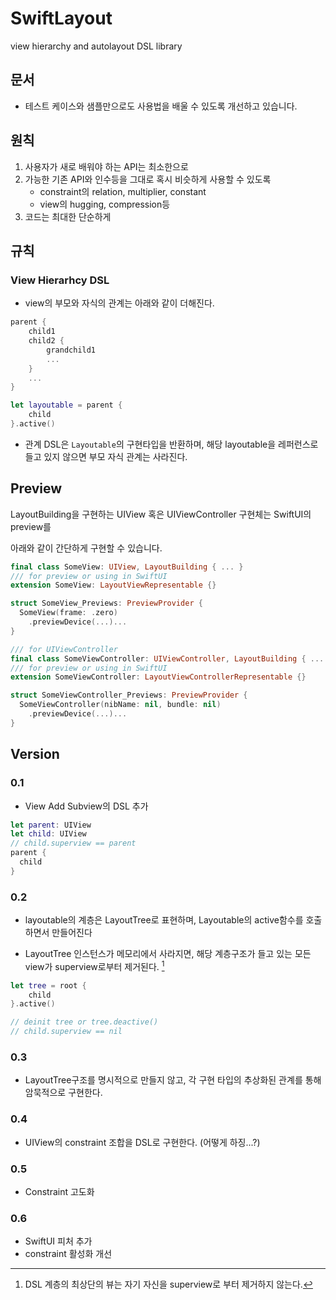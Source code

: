 # SwiftLayout
view hierarchy and autolayout DSL library

## 문서
- 테스트 케이스와 샘플만으로도 사용법을 배울 수 있도록 개선하고 있습니다.

## 원칙

1. 사용자가 새로 배워야 하는 API는 최소한으로
2. 가능한 기존 API와 인수등을 그대로 혹시 비슷하게 사용할 수 있도록
   - constraint의 relation, multiplier, constant
   - view의 hugging, compression등
3. 코드는 최대한 단순하게

## 규칙

### View Hierarhcy DSL

- view의 부모와 자식의 관계는 아래와 같이 더해진다.
```swift
parent {
    child1
    child2 {
        grandchild1
        ...
    }
    ...
}
```
```swift
let layoutable = parent {
    child
}.active()
```
- 관계 DSL은 `Layoutable`의 구현타입을 반환하며, 해당 layoutable을 레퍼런스로 들고 있지 않으면 부모 자식 관계는 사라진다.

## Preview

LayoutBuilding을 구현하는 UIView 혹은 UIViewController 구현체는 SwiftUI의 preview를

아래와 같이 간단하게 구현할 수 있습니다.

```swift
final class SomeView: UIView, LayoutBuilding { ... }
/// for preview or using in SwiftUI
extension SomeView: LayoutViewRepresentable {}

struct SomeView_Previews: PreviewProvider {
  SomeView(frame: .zero)
  	.previewDevice(...)...
}

/// for UIViewController
final class SomeViewController: UIViewController, LayoutBuilding { ... }
/// for preview or using in SwiftUI
extension SomeViewController: LayoutViewControllerRepresentable {}

struct SomeViewController_Previews: PreviewProvider {
  SomeViewController(nibName: nil, bundle: nil)
  	.previewDevice(...)...
}
```





## Version

### 0.1

- View Add Subview의 DSL 추가

```swift
let parent: UIView
let child: UIView
// child.superview == parent
parent {
  child
}
```

### 0.2

- layoutable의 계층은 LayoutTree로 표현하며, Layoutable의 active함수를 호출하면서 만들어진다

- LayoutTree 인스턴스가 메모리에서 사라지면, 해당 계층구조가 들고 있는 모든 view가 superview로부터 제거된다. [^주1]


```swift
let tree = root {
	child
}.active()

// deinit tree or tree.deactive()
// child.superview == nil
```

### 0.3

- LayoutTree구조를 명시적으로 만들지 않고, 각 구현 타입의 추상화된 관계를 통해 암묵적으로 구현한다.

[^주1]: DSL 계층의 최상단의 뷰는 자기 자신을 superview로 부터 제거하지 않는다.

 ### 0.4

 - UIView의 constraint 조합을 DSL로 구현한다. (어떻게 하징...?)

### 0.5

- Constraint 고도화

### 0.6

- SwiftUI 피처 추가
- constraint 활성화 개선
